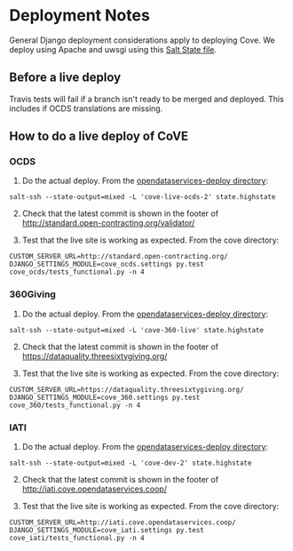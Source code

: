 # Deployment Notes

General Django deployment considerations apply to deploying Cove. We deploy using Apache and uwsgi using this  [Salt State file](https://github.com/OpenDataServices/opendataservices-deploy/blob/master/salt/cove.sls).

## Before a live deploy

Travis tests will fail if a branch isn't ready to be merged and deployed. This includes if OCDS translations are missing.

## How to do a live deploy of CoVE

### OCDS

1. Do the actual deploy. From the [opendataservices-deploy directory](https://github.com/OpenDataServices/opendataservices-deploy):

```
salt-ssh --state-output=mixed -L 'cove-live-ocds-2' state.highstate
```
2. Check that the latest commit is shown in the footer of http://standard.open-contracting.org/validator/

3. Test that the live site is working as expected. From the cove directory:

```
CUSTOM_SERVER_URL=http://standard.open-contracting.org/ DJANGO_SETTINGS_MODULE=cove_ocds.settings py.test cove_ocds/tests_functional.py -n 4
```

### 360Giving

1. Do the actual deploy. From the [opendataservices-deploy directory](https://github.com/OpenDataServices/opendataservices-deploy):

```
salt-ssh --state-output=mixed -L 'cove-360-live' state.highstate
```
2. Check that the latest commit is shown in the footer of https://dataquality.threesixtygiving.org/

3. Test that the live site is working as expected. From the cove directory:

```
CUSTOM_SERVER_URL=https://dataquality.threesixtygiving.org/ DJANGO_SETTINGS_MODULE=cove_360.settings py.test cove_360/tests_functional.py -n 4
```

### IATI

1. Do the actual deploy. From the [opendataservices-deploy directory](https://github.com/OpenDataServices/opendataservices-deploy):

```
salt-ssh --state-output=mixed -L 'cove-dev-2' state.highstate
```
2. Check that the latest commit is shown in the footer of http://iati.cove.opendataservices.coop/

3. Test that the live site is working as expected. From the cove directory:

```
CUSTOM_SERVER_URL=http://iati.cove.opendataservices.coop/ DJANGO_SETTINGS_MODULE=cove_iati.settings py.test cove_iati/tests_functional.py -n 4
```
